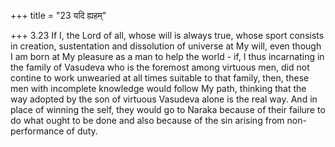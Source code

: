 +++
title = "23 यदि ह्यहम्"

+++
3.23 If I, the Lord of all, whose will is always true, whose sport
consists in creation, sustentation and dissolution of universe at My
will, even though I am born at My pleasure as a man to help the world -
if, I thus incarnating in the family of Vasudeva who is the foremost
among virtuous men, did not contine to work unwearied at all times
suitable to that family, then, these men with incomplete knowledge would
follow My path, thinking that the way adopted by the son of virtuous
Vasudeva alone is the real way. And in place of winning the self, they
would go to Naraka because of their failure to do what ought to be done
and also because of the sin arising from non-performance of duty.
